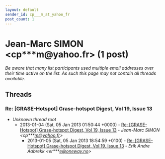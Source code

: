 ```yaml
---
layout: default
sender_id: cp___m_at_yahoo_fr
post_count: 1
---
```


# Jean-Marc SIMON <cp***m<span>@</span>yahoo.fr> (1 post)

_Be aware that many list participants used multiple email addresses over their time active on the list. As such this page may not contain all threads available._

## Threads

### Re: [GRASE-Hotspot] Grase-hotspot Digest, Vol 19, Issue 13
+ _Unknown thread root_
  + 2013-01-04 (Sat, 05 Jan 2013 01:50:44 +0000) - [Re: [GRASE-Hotspot] Grase-hotspot Digest, Vol 19, Issue 13](/archive/2013/01/8b9f1430057aec8914548cd5b21fa4fbf70f5f07c83a3f93420452623fe9aa02) - _Jean-Marc SIMON \<cp***m@yahoo.fr\>_
    + 2013-01-05 (Sat, 05 Jan 2013 18:54:59 +0100) - [Re: [GRASE-Hotspot] Grase-hotspot Digest, Vol 19, Issue 13](/archive/2013/01/a2ee013b976b2bbc4f102b6aeb356a1aaa8d21f80a01ac11c3d495e2292f70c8) - _Erik Andre Aabrekk \<er***e@oneway.no\>_

